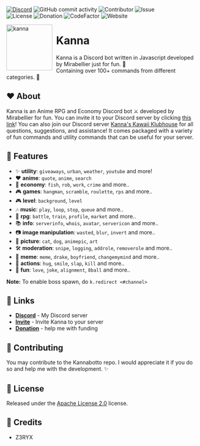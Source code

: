 [![Discord](https://img.shields.io/discord/864537979339014184?color=blue&label=Kanna%27s%20Kawaii%20Klubhouse&logo=discord&logoColor=white&style=plastic)](https://discord.gg/NcPeGuNEdc)
![GitHub commit activity](https://img.shields.io/github/commit-activity/m/MiraBellierr/Jasmine?logo=github&style=plastic)
![Contributor](https://img.shields.io/github/contributors/MiraBellierr/Jasmine?color=blue&logo=github&style=plastic)
![Issue](https://img.shields.io/github/issues-closed/MiraBellierr/Jasmine?color=blue&logo=github&style=plastic)<br>
![License](https://img.shields.io/github/license/MiraBellierr/Jasmine?color=blue&logo=apache&style=plastic)
![Donation](https://img.shields.io/github/sponsors/MiraBellierr?color=blue&label=Patreon&logo=patreon&style=plastic)
![CodeFactor](https://img.shields.io/codefactor/grade/github/MiraBellierr/Jasmine?logo=github&style=plastic&color=blue)
![Website](https://img.shields.io/website?down_color=red&down_message=offline&up_color=blue&up_message=online&url=https%3A%2F%2Fwww.kannacoco.me&style=plastic)

<img width="120" height="120" align="left" style="float: left; margin: 0 10px 0 0;" alt="kanna" src="https://www.kannacoco.me/favicon.jpg">

# Kanna
Kanna is a Discord bot written in Javascript developed by Mirabellier just for fun. 🍄<br>Containing over 100+ commands from different categories. 🌼

## ❤️ About
Kanna is an Anime RPG and Economy Discord bot ⚔️ developed by Mirabellier for fun. You can invite it to your Discord server by clicking [this link](https://www.jasminebot.xyz/invite)! You can also join our Discord server [Kanna's Kawaii Klubhouse](https://discord.gg/NcPeGuNEdc) for all questions, suggestions, and assistance! It comes packaged with a variety of fun commands and utility commands that can be useful for your server.

## 🧡 Features

* :sparkles: **utility**: `giveaways`, `urban`, `weather`, `youtube` and more!
* :heart: **anime**: `quote`, `anime`, `search`
* :tophat: **economy**: `fish`, `rob`, `work`, `crime` and more..
* :video_game: **games**: `hangman`, `scramble`, `roulette`, `rps` and more..
* :video_game: **level**: `background`, `level`
* :notes: **music**: `play`, `loop`, `stop`, `queue` and more..
* :japanese_ogre: **rpg**: `battle`, `train`, `profile`, `market` and more..
* :books: **info**: `serverinfo`, `whois`, `avatar`, `servericon` and more..
* :camera: **image manipulation**: `wasted`, `blur`, `invert` and more..
* 📸 **picture**: `cat`, `dog`, `animepic`, `art`
* 🛠️ **moderation**: `snipe`, `logging`, `addrole`, `removerole` and more..
* :rofl: **meme**: `meme`, `drake`, `boyfriend`, `changemymind` and more..
* :person_fencing: **actions**: `hug`, `smile`, `slap`, `kill` and more..
* :jigsaw: **fun**: `love`, `joke`, `alignment`, `8ball` and more..

**Note:** To enable boss spawn, do `k.redirect <#channel>`

## 🧡 Links
* **[Discord](https://discord.gg/NcPeGuNEdc)** - My Discord server
* **[Invite](https://www.kannacoco.me/invite)** - Invite Kanna to your server
* **[Donation](https://www.patreon.com/kannacoco)** - help me with funding

## 💛 Contributing
You may contribute to the Kannabotto repo. I would appreciate it if you do so and help me with the development. ✨

## 💚 License
Released under the [Apache License 2.0](https://github.com/MiraBellierr/Kannabotto/blob/main/LICENSE) license.

## 💙 Credits
* Z3RYX
